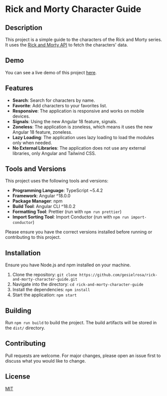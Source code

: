 # Rick and Morty Character Guide

## Description

This project is a simple guide to the characters of the Rick and Morty series. It uses the [Rick and Morty API](https://rickandmortyapi.com/) to fetch the characters' data.

## Demo

You can see a live demo of this project [here](https://rick-and-morty-character-guide.netlify.app/).

## Features

- **Search**: Search for characters by name.
- **Favorite**: Add characters to your favorites list.
- **Responsive**: The application is responsive and works on mobile devices.
- **Signals**: Using the new Angular 18 feature, signals.
- **Zoneless**: The application is zoneless, which means it uses the new Angular 18 feature, zoneless.
- **Lazy Loading**: The application uses lazy loading to load the modules only when needed.
- **No External Libraries**: The application does not use any external libraries, only Angular and Tailwind CSS.

## Tools and Versions

This project uses the following tools and versions:

- **Programming Language**: TypeScript ~5.4.2
- **Framework**: Angular ^18.0.0
- **Package Manager**: npm
- **Build Tool**: Angular CLI ^18.0.2
- **Formatting Tool**: Prettier (run with `npm run prettier`)
- **Import Sorting Tool**: Import Conductor (run with `npm run import-conductor`)

Please ensure you have the correct versions installed before running or contributing to this project.

## Installation

Ensure you have Node.js and npm installed on your machine.

1. Clone the repository: `git clone https://github.com/gesielrosa/rick-and-morty-character-guide.git`
2. Navigate into the directory: `cd rick-and-morty-character-guide`
3. Install the dependencies: `npm install`
4. Start the application: `npm start`

## Building

Run `npm run build` to build the project. The build artifacts will be stored in the `dist/` directory.

## Contributing

Pull requests are welcome. For major changes, please open an issue first to discuss what you would like to change.

## License

[MIT](https://choosealicense.com/licenses/mit/)

